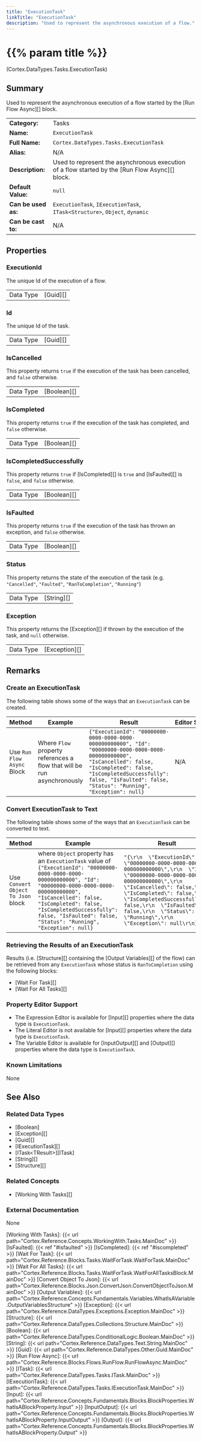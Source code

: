 ```yaml
---
title: "ExecutionTask"
linkTitle: "ExecutionTask"
description: "Used to represent the asynchronous execution of a flow."
---
```


# {{% param title %}}

<p class="namespace">(Cortex.DataTypes.Tasks.ExecutionTask)</p>

## Summary

Used to represent the asynchronous execution of a flow started by the [Run Flow Async][] block.

| | |
|-|-|
| **Category:**          | Tasks |
| **Name:**              | `ExecutionTask` |
| **Full Name:**         | `Cortex.DataTypes.Tasks.ExecutionTask` |
| **Alias:**             | N/A |
| **Description:**       | Used to represent the asynchronous execution of a flow started by the [Run Flow Async][] block. |
| **Default Value:**     | `null` |
| **Can be used as:**    | `ExecutionTask`, `IExecutionTask`, `ITask<Structure>`, `Object`, `dynamic` |
| **Can be cast to:**    | N/A                                                           |

## Properties

### ExecutionId

The unique Id of the execution of a flow.

| | |
|--------------------|---------------------------|
| Data Type | [Guid][] |

### Id

The unique Id of the task.

| | |
|--------------------|---------------------------|
| Data Type | [Guid][] |

### IsCancelled

This property returns `true` if the execution of the task has been cancelled, and `false` otherwise.

| | |
|--------------------|---------------------------|
| Data Type | [Boolean][] |

### IsCompleted

This property returns `true` if the execution of the task has completed, and `false` otherwise.

| | |
|--------------------|---------------------------|
| Data Type | [Boolean][] |

### IsCompletedSuccessfully

This property returns `true` if [IsCompleted][] is `true` and [IsFaulted][] is `false`, and `false` otherwise.

| | |
|--------------------|---------------------------|
| Data Type | [Boolean][] |

### IsFaulted

This property returns `true` if the execution of the task has thrown an exception, and `false` otherwise.

| | |
|--------------------|---------------------------|
| Data Type | [Boolean][] |

### Status

This property returns the state of the execution of the task (e.g. `"Cancelled"`, `"Faulted"`, `"RanToCompletion"`, `"Running"`)

| | |
|--------------------|---------------------------|
| Data Type | [String][] |

### Exception

This property returns the [Exception][] if thrown by the execution of the task, and `null` otherwise.

| | |
|--------------------|---------------------------|
| Data Type | [Exception][] |

## Remarks

### Create an ExecutionTask

The following table shows some of the ways that an `ExecutionTask` can be created.

| Method | Example | Result | Editor&nbsp;Support | Notes |
|-|-|-|-|-|
| Use `Run Flow Async` Block  |   Where `Flow` property references a flow that will be run asynchronously   | `{"ExecutionId": "00000000-0000-0000-0000-000000000000", "Id": "00000000-0000-0000-0000-000000000000", "IsCancelled": false, "IsCompleted": false, "IsCompletedSuccessfully": false, "IsFaulted": false, "Status": "Running", "Exception": null}` | N/A | See [Run Flow Async]                |

### Convert ExecutionTask to Text

The following table shows some of the ways that an `ExecutionTask` can be converted to text.

| Method | Example | Result | Editor&nbsp;Support | Notes |
|-|-|-|-|-|
| Use `Convert Object To Json` block    | where `Object` property has an `ExecutionTask` value of `{"ExecutionId": "00000000-0000-0000-0000-000000000000", "Id": "00000000-0000-0000-0000-000000000000", "IsCancelled": false, "IsCompleted": false, "IsCompletedSuccessfully": false, "IsFaulted": false, "Status": "Running", "Exception": null}` | `"{\r\n  \"ExecutionId\": \"00000000-0000-0000-0000-000000000000\",\r\n  \"Id\": \"00000000-0000-0000-0000-000000000000\",\r\n  \"IsCancelled\": false,\r\n  \"IsCompleted\": false,\r\n  \"IsCompletedSuccessfully\": false,\r\n  \"IsFaulted\": false,\r\n  \"Status\": \"Running\",\r\n  \"Exception\": null\r\n}"` | N/A | See [Convert Object To Json][] |

### Retrieving the Results of an ExecutionTask

Results (i.e. [Structure][] containing the [Output Variables][] of the flow) can be retrieved from any `ExecutionTask` whose status is `RanToCompletion` using the following blocks:
* [Wait For Task][]
* [Wait For All Tasks][]

### Property Editor Support

* The Expression Editor is available for [Input][] properties where the data type is `ExecutionTask`.
* The Literal Editor is not available for [Input][] properties where the data type is `ExecutionTask`.
* The Variable Editor is available for [InputOutput][] and [Output][] properties where the data type is `ExecutionTask`.

### Known Limitations

None

## See Also

### Related Data Types

* [Boolean]
* [Exception][]
* [Guid][]
* [IExecutionTask][]
* [ITask&lt;TResult&gt;][ITask]
* [String][]
* [Structure][]

### Related Concepts

* [Working With Tasks][]

### External Documentation

None

[Working With Tasks]: {{< url path="Cortex.Reference.Concepts.WorkingWith.Tasks.MainDoc" >}}
[IsFaulted]: {{< ref "#isfaulted" >}}
[IsCompleted]: {{< ref "#iscompleted" >}}
[Wait For Task]: {{< url path="Cortex.Reference.Blocks.Tasks.WaitForTask.WaitForTask.MainDoc" >}}
[Wait For All Tasks]: {{< url path="Cortex.Reference.Blocks.Tasks.WaitForTask.WaitForAllTasksBlock.MainDoc" >}}
[Convert Object To Json]: {{< url path="Cortex.Reference.Blocks.Json.ConvertJson.ConvertObjectToJson.MainDoc" >}}
[Output Variables]: {{< url path="Cortex.Reference.Concepts.Fundamentals.Variables.WhatIsAVariable.OutputVariablesStructure" >}}
[Exception]: {{< url path="Cortex.Reference.DataTypes.Exceptions.Exception.MainDoc" >}}
[Structure]: {{< url path="Cortex.Reference.DataTypes.Collections.Structure.MainDoc" >}}
[Boolean]: {{< url path="Cortex.Reference.DataTypes.ConditionalLogic.Boolean.MainDoc" >}}
[String]: {{< url path="Cortex.Reference.DataTypes.Text.String.MainDoc" >}}
[Guid]: {{< url path="Cortex.Reference.DataTypes.Other.Guid.MainDoc" >}}
[Run Flow Async]: {{< url path="Cortex.Reference.Blocks.Flows.RunFlow.RunFlowAsync.MainDoc" >}}
[ITask]: {{< url path="Cortex.Reference.DataTypes.Tasks.ITask.MainDoc" >}}
[IExecutionTask]: {{< url path="Cortex.Reference.DataTypes.Tasks.IExecutionTask.MainDoc" >}}
[Input]: {{< url path="Cortex.Reference.Concepts.Fundamentals.Blocks.BlockProperties.WhatIsABlockProperty.Input" >}}
[InputOutput]: {{< url path="Cortex.Reference.Concepts.Fundamentals.Blocks.BlockProperties.WhatIsABlockProperty.InputOutput" >}}
[Output]: {{< url path="Cortex.Reference.Concepts.Fundamentals.Blocks.BlockProperties.WhatIsABlockProperty.Output" >}}
